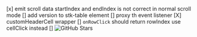 [x] emit scroll data startIndex and endIndex is not correct in normal scroll mode
[] add version to stk-table element
[] proxy th event listener
[X] customHeaderCell wrapper
[] `onRowClick` should return rowIndex use cellClick instead
[] ![GitHub Stars](https://img.shields.io/github/stars/ja-plus/stk-table-vue.svg)
